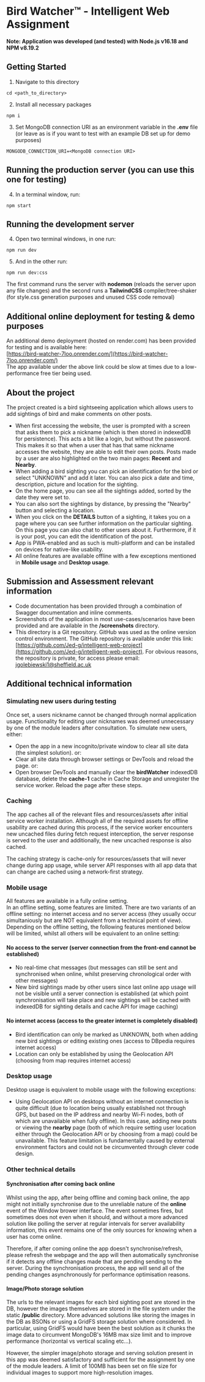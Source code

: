 # Bird Watcher™ - Intelligent Web Assignment
**Note: Application was developed (and tested) with Node.js v16.18 and NPM v8.19.2**

## Getting Started
1. Navigate to this directory
```
cd <path_to_directory>
```
2. Install all necessary packages
```
npm i
```
3. Set MongoDB connection URI as an environment variable in the **.env** file (or leave as is if you want to test with an example DB set up for demo purposes)
```
MONGODB_CONNECTION_URI=<MongoDB connection URI>
```

## Running the production server (you can use this one for testing)
4. In a terminal window, run:
```
npm start
```

## Running the development server
4. Open two terminal windows, in one run:
```
npm run dev
```
5. And in the other run:
```
npm run dev:css
```
The first command runs the server with **nodemon** (reloads the server upon any file changes) and the second runs a **TailwindCSS** compiler/tree-shaker (for style.css generation purposes and unused CSS code removal)

## Additional online deployment for testing & demo purposes
An additional demo deployment (hosted on render.com) has been provided for testing and is available here:  
[https://bird-watcher-7loo.onrender.com/](https://bird-watcher-7loo.onrender.com/)  
The app available under the above link could be slow at times due to a low-performance free tier being used.

## About the project
The project created is a bird sightseeing application which allows users to add sightings of bird and make comments on other posts.
- When first accessing the website, the user is prompted with a screen that asks them to pick a nickname (which is then stored in indexedDB for persistence). This acts a bit like a login, but without the password. This makes it so that when a user that has that same nickname accesses the website, they are able to edit their own posts. Posts made by a user are also highlighted on the two main pages: **Recent** and **Nearby**.
- When adding a bird sighting you can pick an identification for the bird or select "UNKNOWN" and add it later. You can also pick a date and time, description, picture and location for the sighting.
- On the home page, you can see all the sightings added, sorted by the date they were set to.
- You can also sort the sightings by distance, by pressing the "Nearby" button and selecting a location.
- When you click on the **DETAILS** button of a sighting, it takes you on a page where you can see further information on the particular sighting. On this page you can also chat to other users about it. Furthermore, if it is your post, you can edit the identification of the post.
- App is PWA-enabled and as such is multi-platform and can be installed on devices for native-like usability.
- All online features are available offline with a few exceptions mentioned in **Mobile usage** and **Desktop usage**.

## Submission and Assessment relevant information
- Code documentation has been provided through a combination of Swagger documentation and inline comments.
- Screenshots of the application in most use-cases/scenarios have been provided and are available in the **/screenshots** directory.
- This directory is a Git repository. GitHub was used as the online version control environment. The GitHub repository is available under this link: [https://github.com/Jed-g/intelligent-web-project](https://github.com/Jed-g/intelligent-web-project). For obvious reasons, the repository is private, for access please email: jgolebiewski1@sheffield.ac.uk

## Additional technical information
### Simulating new users during testing
Once set, a users nickname cannot be changed through normal application usage. Functionality for editing user nicknames was deemed unnecessary by one of the module leaders after consultation. To simulate new users, either:
- Open the app in a new incognito/private window to clear all site data (the simplest solution).
or:
- Clear all site data through browser settings or DevTools and reload the page.
or:
- Open browser DevTools and manually clear the **birdWatcher** indexedDB database, delete the **cache-1** cache in Cache Storage and unregister the service worker. Reload the page after these steps.

### Caching
The app caches all of the relevant files and resources/assets after initial service worker installation. Although all of the required assets for offline usability are cached during this process, if the service worker encounters new uncached files during fetch request interception, the server response is served to the user and additionally, the new uncached response is also cached.

The caching strategy is cache-only for resources/assets that will never change during app usage, while server API responses with all app data that can change are cached using a network-first strategy.

### Mobile usage
All features are available in a fully online setting.  
In an offline setting, some features are limited. There are two variants of an offline setting: no internet access and no server access (they usually occur simultaniously but are NOT equivalent from a technical point of view). Depending on the offline setting, the following features mentioned below will be limited, whilst all others will be equivalent to an online setting:

#### No access to the server (server connection from the front-end cannot be established)
- No real-time chat messages (but messages can still be sent and synchronised when online, whilst preserving chronological order with other messages)
- New bird sightings made by other users since last online app usage will not be visible until a server connection is established (at which point synchronisation will take place and new sightings will be cached with indexedDB for sighting details and cache API for image caching)

#### No internet access (access to the greater internet is completely disabled)
- Bird identification can only be marked as UNKNOWN, both when adding new bird sightings or editing existing ones (access to DBpedia requires internet access)
- Location can only be established by using the Geolocation API (choosing from map requires internet access)

### Desktop usage
Desktop usage is equivalent to mobile usage with the following exceptions:
- Using Geolocation API on desktops without an internet connection is quite difficult (due to location being usually established not through GPS, but based on the IP address and nearby Wi-Fi nodes, both of which are unavailable when fully offline). In this case, adding new posts or viewing the **nearby** page (both of which require setting user location either through the Geolocation API or by choosing from a map) could be unavailable. This feature limitation is fundamentally caused by external environment factors and could not be circumvented through clever code design.

### Other technical details
#### Synchronisation after coming back online
Whilst using the app, after being offline and coming back online, the app might not initially synchronise due to the unreliable nature of the **online** event of the Window brower interface. The event sometimes fires, but sometimes does not even when it should, and without a more advanced solution like polling the server at regular intervals for server availability information, this event remains one of the only sources for knowing when a user has come online.

Therefore, if after coming online the app doesn't synchronise/refresh, please refresh the webpage and the app will then automatically synchronise if it detects any offline changes made that are pending sending to the server. During the synchronisation process, the app will send all of the pending changes asynchronously for performance optimisation reasons.

#### Image/Photo storage solution
The urls to the relevant images for each bird sighting post are stored in the DB, however the images themselves are stored in the file system under the static **/public** directory. More advanced solutions like storing the images in the DB as BSONs or using a GridFS storage solution where considered. In particular, using GridFS would have been the best solution as it chunks the image data to circumvent MongoDB's 16MB max size limit and to improve performance (horizontal vs vertical scaling etc...).

However, the simpler image/photo storage and serving solution present in this app was deemed satisfactory and sufficient for the assignment by one of the module leaders. A limit of 100MB has been set on file size for individual images to support more high-resolution images.